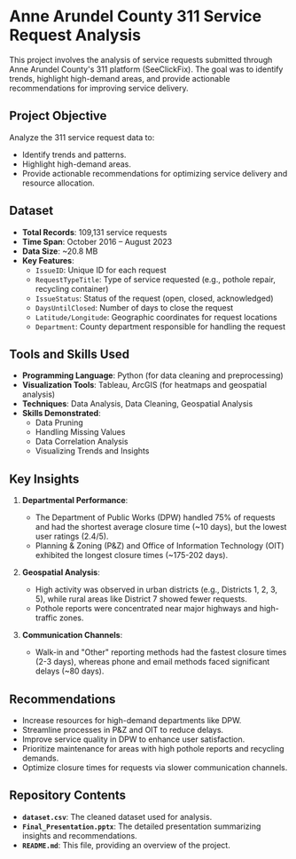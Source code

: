 # Anne Arundel County 311 Service Request Analysis  

This project involves the analysis of service requests submitted through Anne Arundel County's 311 platform (SeeClickFix). The goal was to identify trends, highlight high-demand areas, and provide actionable recommendations for improving service delivery.  

## Project Objective  

Analyze the 311 service request data to:  
- Identify trends and patterns.  
- Highlight high-demand areas.  
- Provide actionable recommendations for optimizing service delivery and resource allocation.  

## Dataset  

- **Total Records**: 109,131 service requests  
- **Time Span**: October 2016 – August 2023  
- **Data Size**: ~20.8 MB  
- **Key Features**:  
  - `IssueID`: Unique ID for each request  
  - `RequestTypeTitle`: Type of service requested (e.g., pothole repair, recycling container)  
  - `IssueStatus`: Status of the request (open, closed, acknowledged)  
  - `DaysUntilClosed`: Number of days to close the request  
  - `Latitude/Longitude`: Geographic coordinates for request locations  
  - `Department`: County department responsible for handling the request  

## Tools and Skills Used  

- **Programming Language**: Python (for data cleaning and preprocessing)  
- **Visualization Tools**: Tableau, ArcGIS (for heatmaps and geospatial analysis)  
- **Techniques**: Data Analysis, Data Cleaning, Geospatial Analysis  
- **Skills Demonstrated**:  
  - Data Pruning  
  - Handling Missing Values  
  - Data Correlation Analysis  
  - Visualizing Trends and Insights  

## Key Insights  

1. **Departmental Performance**:  
   - The Department of Public Works (DPW) handled 75% of requests and had the shortest average closure time (~10 days), but the lowest user ratings (2.4/5).  
   - Planning & Zoning (P&Z) and Office of Information Technology (OIT) exhibited the longest closure times (~175-202 days).  

2. **Geospatial Analysis**:  
   - High activity was observed in urban districts (e.g., Districts 1, 2, 3, 5), while rural areas like District 7 showed fewer requests.  
   - Pothole reports were concentrated near major highways and high-traffic zones.  

3. **Communication Channels**:  
   - Walk-in and "Other" reporting methods had the fastest closure times (2-3 days), whereas phone and email methods faced significant delays (~80 days).  

## Recommendations  

- Increase resources for high-demand departments like DPW.  
- Streamline processes in P&Z and OIT to reduce delays.  
- Improve service quality in DPW to enhance user satisfaction.  
- Prioritize maintenance for areas with high pothole reports and recycling demands.  
- Optimize closure times for requests via slower communication channels.  

## Repository Contents  

- **`dataset.csv`**: The cleaned dataset used for analysis.  
- **`Final_Presentation.pptx`**: The detailed presentation summarizing insights and recommendations.  
- **`README.md`**: This file, providing an overview of the project.  

